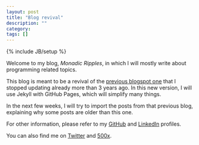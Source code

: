 ```yaml
---
layout: post
title: "Blog revival"
description: ""
category: 
tags: []
---
```

{% include JB/setup %}

Welcome to my blog, *Monadic Ripples*, in which I will mostly write about programming related topics.

This blog is meant to be a revival of the [previous blogspot one](http://guillaume-nargeot.blogspot.com/ "Previous blog on blogspot") that I stopped updating already more than 3 years ago.
In this new version, I will use Jekyll with GitHub Pages, which will simplify many things.

In the next few weeks, I will try to import the posts from that previous blog, explaining why some posts are older than this one.

For other information, please refer to my [GitHub](http://github.com/guillaume-nargeot "My GitHub profile") and [LinkedIn](http://jp.linkedin.com/in/guillaumenargeot/ "My LinkedIn profile") profiles.

You can also find me on [Twitter](http://twitter.com/killy971 "My Twitter profile") and [500x](http://500px.com/GuillaumeNargeot "My 500px profile").
